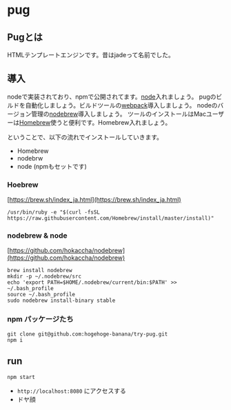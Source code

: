 pug
====


## Pugとは

HTMLテンプレートエンジンです。昔はjadeって名前でした。


## 導入

nodeで実装されており、npmで公開されてます。[node](https://nodejs.org/ja/)入れましょう。
pugのビルドを自動化しましょう。ビルドツールの[webpack]()導入しましょう。
nodeのバージョン管理の[nodebrew](https://github.com/hokaccha/nodebrew)導入しましょう。
ツールのインストールはMacユーザーは[Homebrew](https://github.com/Homebrew/brew)使うと便利です。Homebrew入れましょう。

ということで、以下の流れでインストールしていきます。

- Homebrew
- nodebrw
- node (npmもセットです)


### Hoebrew

[https://brew.sh/index_ja.html](https://brew.sh/index_ja.html)

```
/usr/bin/ruby -e "$(curl -fsSL https://raw.githubusercontent.com/Homebrew/install/master/install)"
```
### nodebrew & node

[https://github.com/hokaccha/nodebrew](https://github.com/hokaccha/nodebrew)

```
brew install nodebrew
mkdir -p ~/.nodebrew/src
echo 'export PATH=$HOME/.nodebrew/current/bin:$PATH' >> ~/.bash_profile
source ~/.bash_profile
sudo nodebrew install-binary stable
```

### npm パッケージたち

```
git clone git@github.com:hogehoge-banana/try-pug.git
npm i
```


## run

```
npm start
```

- `http://localhost:8080` にアクセスする
- ドヤ顔
